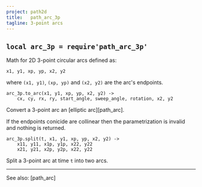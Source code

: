 ```yaml
---
project: path2d
title:   path_arc_3p
tagline: 3-point arcs
---
```


## `local arc_3p = require'path_arc_3p'`

Math for 2D 3-point circular arcs defined as:

	x1, y1, xp, yp, x2, y2

where `(x1, y1)`, `(xp, yp)` and `(x2, y2)` are the arc's endpoints.

	arc_3p.to_arc(x1, y1, xp, yp, x2, y2) ->
		cx, cy, rx, ry, start_angle, sweep_angle, rotation, x2, y2

Convert a 3-point arc an [elliptic arc][path_arc].

If the endpoints conicide are collinear then the parametrization is invalid and nothing is returned.

	arc_3p.split(t, x1, y1, xp, yp, x2, y2) ->
		x11, y11, x1p, y1p, x22, y22
		x21, y21, x2p, y2p, x22, y22

Split a 3-point arc at time `t` into two arcs.


----
See also: [path_arc]